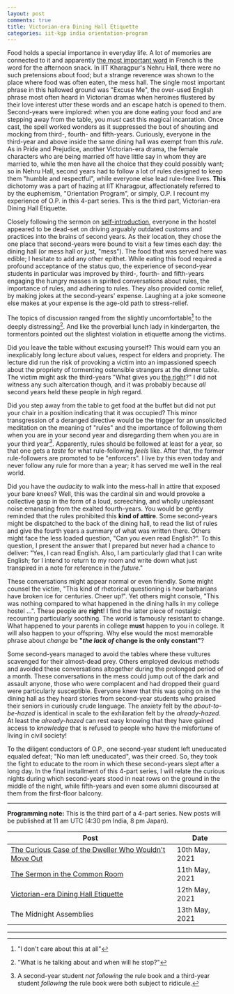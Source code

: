 ```yaml
---
layout: post
comments: true
title: Victorian-era Dining Hall Etiquette
categories: iit-kgp india orientation-program
---
```


Food holds a special importance in everyday life. A lot of memories are connected to it and
apparently [the most important word](https://archive.ph/UH8oH#selection-859.33-859.86) in French is the word for the afternoon snack.  In IIT
Kharagpur's Nehru Hall, there were no such pretensions about food; but a strange reverence was shown
to the place where food was often eaten, the mess hall. The single most important phrase in this
hallowed ground was "Excuse Me", the over-used English phrase most often heard in Victorian dramas
when heroines flustered by their love interest utter these words and an escape hatch is opened to
them. Second-years were implored: when you are done eating your food and are stepping away from the
table, you _must_ cast this magical incantation. Once cast, the spell worked wonders as it
suppressed the bout of shouting and mocking from third-, fourth- and fifth-years. Curiously,
everyone in the third-year and above inside the same dining hall was exempt from this _rule_. As in
Pride and Prejudice, another Victorian-era drama, the female characters who are being married off
have little say in whom they are married to, while the men have all the choice that they could
possibly want; so in Nehru Hall, second years had to follow a lot of rules designed to keep them
"humble and respectful", while everyone else lead rule-free lives. **This** dichotomy was a part of
hazing at IIT Kharagpur, affectionately referred to by the euphemism, "Orientation Program", or
simply, O.P. I recount my experience of O.P. in this 4-part series. This is the third part,
Victorian-era Dining Hall Etiquette.

<!--more-->

Closely following the sermon on [self-introduction](/iit-kgp/india/orientation-program/2021/05/11/orientation-program-iit-kharagpur-part-2/), everyone in the hostel appeared to be dead-set on
driving arguably outdated customs and practices into the brains of second years. As their location,
they chose the one place that second-years were bound to visit a few times each day: the dining hall
(or mess hall or just, "mess"). The food that was served here was edible; I hesitate to add any
other epithet. While eating this food required a profound acceptance of the status quo, the
experience of second-year students in particular was improved by third-, fourth- and fifth-years
engaging the hungry masses in spirited conversations about rules, the importance of rules, and
adhering to rules. They also provided comic relief, by making jokes at the second-years'
expense. Laughing at a joke someone else makes at your expense is the age-old path to stress-relief.

The topics of discussion ranged from the slightly uncomfortable[^1] to the deeply
distressing[^2]. And like the proverbial lunch lady in kindergarten, the tormentors pointed out
the slightest violation in etiquette among the victims.

Did you leave the table without excusing yourself? This would earn you an inexplicably long lecture
about values, respect for elders and propriety. The lecture did run the risk of provoking a victim
into an impassioned speech about the propriety of tormenting ostensible strangers at the dinner
table. The victim might ask the third-years "What gives you [the right](https://youtu.be/gk9C1ukV-EM?t=19)?" I did not witness any such
altercation though, and it was probably because _all_ second years held these people in _high_
regard.

Did you step away from the table to get food at the buffet but did not put your chair in a position
indicating that it was occupied? This minor transgression of a deranged directive would be the
trigger for an unsolicited meditation on the meaning of "rules" and the importance of following them
when you are in your second year and disregarding them when you are in your third year[^3].
Apparently, rules should be followed at least for a year, so that one gets a _taste_ for what
rule-following _feels_ like. After that, the former rule-followers are promoted to be "enforcers". I
live by this even today and never follow any rule for more than a year; it has served me well in the
real world.

Did you have the _audacity_ to walk into the mess-hall in attire that exposed your bare knees?
Well, this was the cardinal sin and would provoke a collective gasp in the form of a loud,
screeching, and wholly unpleasant noise emanating from the exalted fourth-years. You would be gently
reminded that the rules prohibited this **kind of attire**. Some second-years might be dispatched to
the back of the dining hall, to read the list of rules and give the fourth years a summary of what
was written there. Others might face the less loaded question, "Can you even read English?". To this
question, I present the answer that I prepared but never had a chance to deliver: "Yes, I can read
English. Also, I am particularly glad that I can write English; for I intend to return to my room
and write down what just transpired in a note for reference in the _future_."

These conversations might appear normal or even friendly. Some might counsel the victim, "This kind
of rhetorical questioning is how barbarians have broken ice for centuries. Cheer up!". Yet others
might console, "This was nothing compared to what happened in the dining halls in my college hostel
&#x2026;". These people are **right**! I find the latter piece of nostalgic recounting particularly
soothing. The world is famously resistant to change. What happened to your parents in college **must**
happen to you in college. It will also happen to your offspring. Why else would the most memorable
phrase about _change_ be **"_the lack of_ change is the only constant"**?

Some second-years managed to avoid the tables where these vultures scavenged for their almost-dead
prey. Others employed devious methods and avoided these conversations altogether during the
prolonged period of a month. These conversations in the mess could jump out of the dark and assault
anyone, those who were complacent and had dropped their guard were particularly
susceptible. Everyone knew that this was going on in the dining hall as they heard stories from
second-year students who praised their seniors in curiously crude language. The anxiety felt by the
_about-to-be-hazed_ is identical in scale to the exhilaration felt by the _already-hazed_. At least
the _already-hazed_ can rest easy knowing that they have gained access to _knowledge_ that is
refused to people who have the misfortune of living in civil society!

To the diligent conductors of O.P., one second-year student left uneducated equaled defeat; "No man
left uneducated", was their creed. So, they took the fight to educate to the room in which these
second-years slept after a long day. In the final installment of this 4-part series, I will relate
the curious nights during which second-years stood in neat rows on the ground in the middle of the
night, while fifth-years and even some alumni discoursed at them from the first-floor balcony.

---

**Programming note:** This is the third part of a 4-part series. New posts will be published at 11 am
UTC (4:30 pm India, 8 pm Japan).

| Post                                                                                                                                                                  | Date           |
|-----------------------------------------------------------------------------------------------------------------------------------------------------------------------|----------------|
| [The Curious Case of the Dweller Who Wouldn't Move Out](/iit-kgp/india/orientation-program/2021/05/10/orientation-program-iit-kharagpur-part-1/) | 10th May, 2021 |
| [The Sermon in the Common Room](/iit-kgp/india/orientation-program/2021/05/11/orientation-program-iit-kharagpur-part-2/)                         | 11th May, 2021 |
| [Victorian-era Dining Hall Etiquette](/iit-kgp/india/orientation-program/2021/05/12/orientation-program-iit-kharagpur-part-3/)                   | 12th May, 2021 |
| The Midnight Assemblies                                                                                                                                               | 13th May, 2021 |

---

[^1]: "I don't care about this at all"
[^2]: "What is he talking about and when will he stop?"
[^3]: A second-year student _not following_ the rule book and a third-year student _following_ the rule book were both subject to ridicule.
